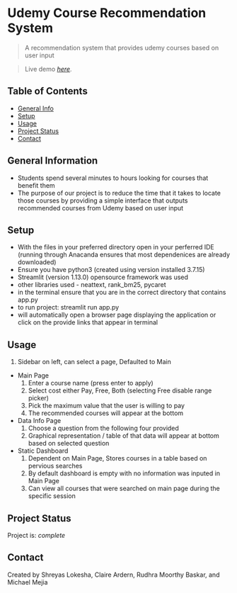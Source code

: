 # Udemy Course Recommendation System

> A recommendation system that provides udemy courses based on user input

> Live demo [_here_](https://drive.google.com/file/d/1k-cHfWjZRipmPHbiZjCqUjmk1DgIkJxV/view?usp=sharing).

## Table of Contents
* [General Info](#general-information)
* [Setup](#setup)
* [Usage](#usage)
* [Project Status](#project-status)
* [Contact](#contact)

## General Information
- Students spend several minutes to hours looking for courses that benefit them
- The purpose of our project is to reduce the time that it takes to locate those courses by providing a simple interface that outputs recommended courses from Udemy based on user input


## Setup
- With the files in your preferred directory open in your perferred IDE (running through Anacanda ensures that most dependenices are already downloaded)
- Ensure you have python3 (created using version installed 3.7.15)
- Streamlit (version 1.13.0) opensource framework was used
- other libraries used - neattext, rank_bm25, pycaret
- in the terminal ensure that you are in the correct directory that contains app.py
- to run project: streamlit run app.py
- will automatically open a browser page displaying the application or click on the provide links that appear in terminal


## Usage
1. Sidebar on left, can select a page, Defaulted to Main
- Main Page
    1. Enter a course name (press enter to apply)
    2. Select cost either Pay, Free, Both (selecting Free disable range picker)
    3. Pick the maximum value that the user is willing to pay
    5. The recommended courses will appear at the bottom
- Data Info Page
    1. Choose a question from the following four provided
    2. Graphical representation / table of that data will appear at bottom based on selected question
- Static Dashboard
    1. Dependent on Main Page, Stores courses in a table based on pervious searches
    2. By default dashboard is empty with no information was inputed in Main Page
    3. Can view all courses that were searched on main page during the specific session


## Project Status
Project is: _complete_


## Contact
Created by Shreyas Lokesha, Claire Ardern, Rudhra Moorthy Baskar, and Michael Mejia

